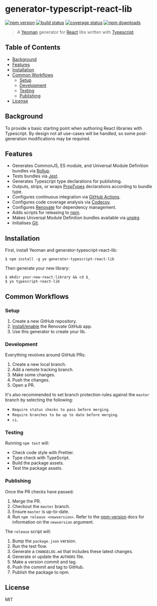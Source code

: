 # generator-typescript-react-lib

[![npm version][npmv-image]][npmv-url]
[![build status][build-image]][build-url]
[![coverage status][codecov-image]][codecov-url]
[![npm downloads][npmd-image]][npmd-url]

> A [Yeoman](http://yeoman.io) generator for [React](https://reactjs.org) libs written with [Typescript](https://www.typescriptlang.org).

## Table of Contents

<!-- START doctoc generated TOC please keep comment here to allow auto update -->
<!-- DON'T EDIT THIS SECTION, INSTEAD RE-RUN doctoc TO UPDATE -->

- [Background](#background)
- [Features](#features)
- [Installation](#installation)
- [Common Workflows](#common-workflows)
  - [Setup](#setup)
  - [Development](#development)
  - [Testing](#testing)
  - [Publishing](#publishing)
- [License](#license)

<!-- END doctoc generated TOC please keep comment here to allow auto update -->

## Background

To provide a basic starting point when authoring React libraries with Typescript. By design not all use-cases will be handled, so some post-generation modifications may be required.

## Features

- Generates CommonJS, ES module, and Universal Module Definition bundles via [Rollup](https://rollupjs.org).
- Tests bundles via [Jest](https://jestjs.io/).
- Generates Typescript type declarations for publishing.
- Outputs, strips, or wraps [PropTypes](https://reactjs.org/docs/typechecking-with-proptypes.html) declarations according to bundle type.
- Configures continuous integration via [GitHub Actions](https://github.com/features/actions).
- Configures code coverage analysis via [Codecov](https://codecov.io/).
- Configures [Renovate](https://renovatebot.com/) for dependency management.
- Adds scripts for releasing to [npm](https://www.npmjs.com/).
- Makes Universal Module Definition bundles available via [unpkg](https://unpkg.com/).
- Initialises [Git](https://git-scm.com/).

## Installation

First, install Yeoman and generator-typescript-react-lib:

```
$ npm install -g yo generator-typescript-react-lib
```

Then generate your new library:

```
$ mkdir your-new-react-library && cd $_
$ yo typescript-react-lib
```

## Common Workflows

### Setup

1. Create a new GitHub repository.
2. [Install/enable](https://renovatebot.com/docs/install-github-app/) the Renovate GitHub app.
3. Use this generator to create your lib.

### Development

Everything revolves around GitHub PRs:

1. Create a new local branch.
2. Add a remote tracking branch.
3. Make some changes.
4. Push the changes.
5. Open a PR.

It's also recommended to set branch protection rules against the `master` branch by selecting the following:

- `Require status checks to pass before merging`.
- `Require branches to be up to date before merging`.
- `ci`.

### Testing

Running `npm test` will:

- Check code style with Prettier.
- Type check with TypeScript.
- Build the package assets.
- Test the package assets.

### Publishing

Once the PR checks have passed:

1. Merge the PR.
2. Checkout the `master` branch.
3. Ensure `master` is up-to-date.
4. Run `npm release <newversion>`. Refer to the [npm-version](https://docs.npmjs.com/cli/version) docs for information on the `newversion` argument.

The `release` script will:

1. Bump the `package.json` version.
1. Run the test flow.
1. Generate a `CHANGELOG.md` that includes these latest changes.
1. Generate or update the `AUTHORS` file.
1. Make a version commit and tag.
1. Push the commit and tag to GitHub.
1. Publish the package to npm.

## License

MIT

[build-image]: https://img.shields.io/github/actions/workflow/status/tanem/generator-typescript-react-lib/ci.yml?branch=master&style=flat-square
[build-url]: https://github.com/tanem/generator-typescript-react-lib/actions?query=workflow%3ACI
[codecov-image]: https://img.shields.io/codecov/c/github/tanem/generator-typescript-react-lib.svg?style=flat-square
[codecov-url]: https://codecov.io/gh/tanem/generator-typescript-react-lib
[npmv-image]: https://img.shields.io/npm/v/generator-typescript-react-lib.svg?style=flat-square
[npmv-url]: https://www.npmjs.com/package/generator-typescript-react-lib
[npmd-image]: https://img.shields.io/npm/dm/generator-typescript-react-lib.svg?style=flat-square
[npmd-url]: https://www.npmjs.com/package/generator-typescript-react-lib
